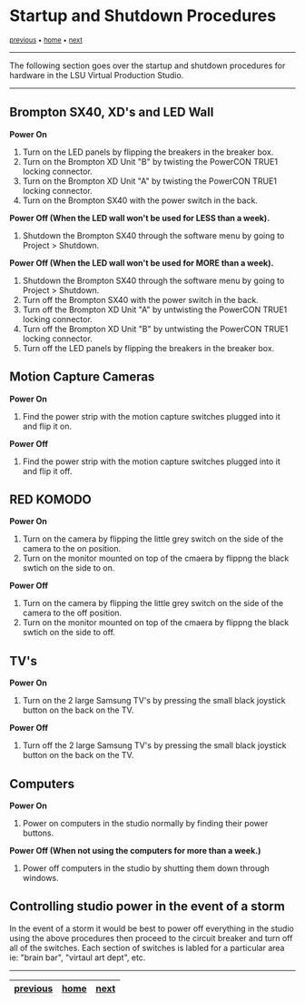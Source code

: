 # Startup and Shutdown Procedures

<sub>[previous](/README.md) • [home](/README.md) • [next](/README.md)</sub>

---

The following section goes over the startup and shutdown procedures for hardware in the LSU Virtual Production Studio.

---

## Brompton SX40, XD's and LED Wall

**Power On**
1. Turn on the LED panels by flipping the breakers in the breaker box.
2. Turn on the Brompton XD Unit "B" by twisting the PowerCON TRUE1 locking connector.
3. Turn on the Brompton XD Unit "A" by twisting the PowerCON TRUE1 locking connector.
4. Turn on the Brompton SX40 with the power switch in the back.

**Power Off (When the LED wall won't be used for LESS than a week).**
1. Shutdown the Brompton SX40 through the software menu by going to Project > Shutdown.

**Power Off (When the LED wall won't be used for MORE than a week).**
1. Shutdown the Brompton SX40 through the software menu by going to Project > Shutdown.
2. Turn off the Brompton SX40 with the power switch in the back.
3. Turn off the Brompton XD Unit "A" by untwisting the PowerCON TRUE1 locking connector.
4. Turn off the Brompton XD Unit "B" by untwisting the PowerCON TRUE1 locking connector.
5. Turn off the LED panels by flipping the breakers in the breaker box.

## Motion Capture Cameras

**Power On**
1. Find the power strip with the motion capture switches plugged into it and flip it on.

**Power Off**
1. Find the power strip with the motion capture switches plugged into it and flip it off.

## RED KOMODO

**Power On**
1. Turn on the camera by flipping the little grey switch on the side of the camera to the on position.
2. Turn on the monitor mounted on top of the cmaera by flippng the black swtich on the side to on.

**Power Off**
1. Turn on the camera by flipping the little grey switch on the side of the camera to the off position.
2. Turn on the monitor mounted on top of the cmaera by flippng the black swtich on the side to off.

## TV's

**Power On**
1. Turn on the 2 large Samsung TV's by pressing the small black joystick button on the back on the TV.

**Power Off**
1. Turn off the 2 large Samsung TV's by pressing the small black joystick button on the back on the TV.

## Computers

**Power On**
1. Power on computers in the studio normally by finding their power buttons.

**Power Off (When not using the computers for more than a week.)**
1. Power off computers in the studio by shutting them down through windows.

## Controlling studio power in the event of a storm

In the event of a storm it would be best to power off everything in the studio using the above procedures then proceed to the circuit breaker and turn off all of the switches. Each section of switches is labled for a particular area ie: "brain bar", "virtaul art dept", etc.

---

| [previous](/README.md)| [home](/README.md) | [next](/README.md)|
|---|---|---|